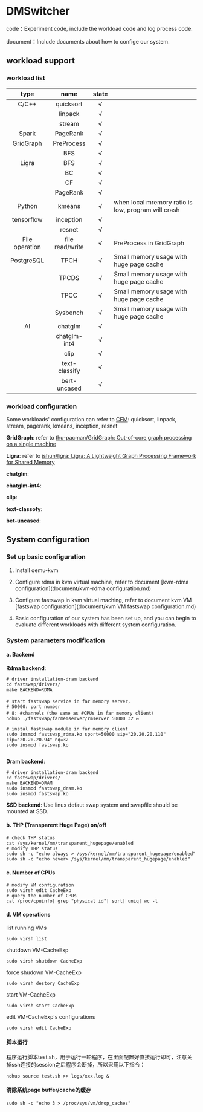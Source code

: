 # DMSwitcher

code：Experiment code, include the workload code and log process code. 

document：Include documents about how to confige our system.

## workload support

### workload list

| type           | name            | state |                                                     |
|:--------------:|:---------------:|:-----:| --------------------------------------------------- |
| C/C++          | quicksort       | √     |                                                     |
|                | linpack         | √     |                                                     |
|                | stream          | √     |                                                     |
| Spark          | PageRank        | √     |                                                     |
| GridGraph      | PreProcess      | √     |                                                     |
|                | BFS             | √     |                                                     |
| Ligra          | BFS             | √     |                                                     |
|                | BC              | √     |                                                     |
|                | CF              | √     |                                                     |
|                | PageRank        | √     |                                                     |
| Python         | kmeans          | √     | when local mremory ratio is low, program will crash |
| tensorflow     | inception       | √     |                                                     |
|                | resnet          | √     |                                                     |
| File operation | file read/write | √     | PreProcess in GridGraph                             |
| PostgreSQL     | TPCH            | √     | Small memory usage with huge page cache             |
|                | TPCDS           | √     | Small memory usage with huge page cache             |
|                | TPCC            | √     | Small memory usage with huge page cache             |
|                | Sysbench        | √     | Small memory usage with huge page cache             |
| AI             | chatglm         | √     |                                                     |
|                | chatglm-int4    | √     |                                                     |
|                | clip            | √     |                                                     |
|                | text-classify   | √     |                                                     |
|                | bert-uncased    | √     |                                                     |

### workload configuration

Some workloads' configuration can refer to [CFM](https://github.com/clusterfarmem/cfm): quicksort, linpack, stream, pagerank, kmeans, inception, resnet

**GridGraph**: refer to [thu-pacman/GridGraph: Out-of-core graph processing on a single machine](https://github.com/thu-pacman/GridGraph)

**Ligra**: refer to [jshun/ligra: Ligra: A Lightweight Graph Processing Framework for Shared Memory](https://github.com/jshun/ligra)

**chatglm**:

**chatglm-int4**:

**clip**:

**text-classofy**:

**bet-uncased**:

## System configuration

### Set up basic configuration

1. Install qemu-kvm

2. Configure rdma in kvm virtual machine, refer to document [kvm-rdma configuration](document/kvm-rdma configuration.md)

3. Configure fastswap in kvm virtual maching, refer to document kvm VM [fastswap configuration](document/kvm VM fastswap configuration.md)

4. Basic configuration of our system has been set up, and you can begin to evaluate different workloads with different system configuration.

### System parameters modification

#### a. Backend

**Rdma backend**: 

```shell
# driver installation-dram backend
cd fastswap/drivers/
make BACKEND=RDMA

# start fastswap service in far memory server，
# 50000: port number
# 8: #channels（the same as #CPUs in far memory client）
nohup ./fastswap/farmemserver/rmserver 50000 32 &

# instal fastswap module in far memory client
sudo insmod fastswap_rdma.ko sport=50000 sip="20.20.20.110" cip="20.20.20.94" nq=32
sudo insmod fastswap.ko


```

**Dram backend**: 

```shell
# driver installation-dram backend
cd fastswap/drivers/
make BACKEND=DRAM
sudo insmod fastswap_dram.ko
sudo insmod fastswap.ko
```

**SSD backend**: Use linux defaut swap system and swapfile should be mounted at SSD.

#### b. THP (Transparent Huge Page) on/off

```shell
# check THP status
cat /sys/kernel/mm/transparent_hugepage/enabled
# modify THP status
sudo sh -c "echo always > /sys/kernel/mm/transparent_hugepage/enabled"
sudo sh -c "echo never> /sys/kernel/mm/transparent_hugepage/enabled"
```

#### c. Number of CPUs

```shell
# modify VM configuration
sudo virsh edit CacheExp
# query the number of CPUs
cat /proc/cpuinfo| grep "physical id"| sort| uniq| wc -l
```

#### d. VM operations

list running VMs

```shell
sudo virsh list
```

shutdown VM-CacheExp

```shell
sudo virsh shutdown CacheExp
```

force shudown VM-CacheExp

```shell
sudo virsh destory CacheExp
```

start VM-CacheExp

```shell
sudo virsh start CacheExp
```

edit VM-CacheExp's configurations

```shell
sudo virsh edit CacheExp
```

#### 脚本运行

程序运行脚本test.sh，用于运行一轮程序，在里面配置好直接运行即可，注意关掉ssh连接的session之后程序会断掉，所以采用以下指令：

```shell
nohup source test.sh >> logs/xxx.log &
```



#### 清除系统page buffer/cache的缓存

```shell
sudo sh -c "echo 3 > /proc/sys/vm/drop_caches"
```
